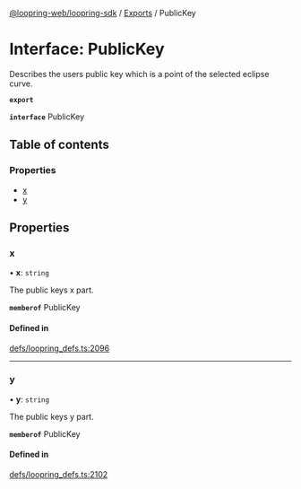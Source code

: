 [@loopring-web/loopring-sdk](../README.md) / [Exports](../modules.md) / PublicKey

# Interface: PublicKey

Describes the users public key which is a point of the selected eclipse curve.

**`export`**

**`interface`** PublicKey

## Table of contents

### Properties

- [x](PublicKey.md#x)
- [y](PublicKey.md#y)

## Properties

### x

• **x**: `string`

The public keys x part.

**`memberof`** PublicKey

#### Defined in

[defs/loopring_defs.ts:2096](https://github.com/Loopring/loopring_sdk/blob/1b21a8d/src/defs/loopring_defs.ts#L2096)

___

### y

• **y**: `string`

The public keys y part.

**`memberof`** PublicKey

#### Defined in

[defs/loopring_defs.ts:2102](https://github.com/Loopring/loopring_sdk/blob/1b21a8d/src/defs/loopring_defs.ts#L2102)

